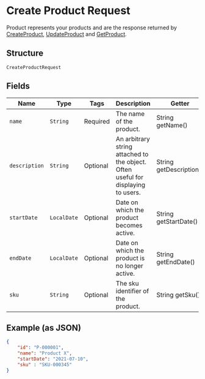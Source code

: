 
# Create Product Request

Product represents your products and are the response returned by [CreateProduct](/doc/product-api.md#create-product), [UpdateProduct](/doc/product-api.md#update-product) and [GetProduct](/doc/product-api.md#get-product).

## Structure

`CreateProductRequest`

## Fields

| Name | Type | Tags | Description | Getter |
|  --- | --- | --- | --- | --- |
| `name` | `String` | Required | The name of the product. | String getName() |
| `description` | `String` | Optional | An arbitrary string attached to the object. Often useful for displaying to users. | String getDescription() |
| `startDate` | `LocalDate` | Optional | Date on which the product becomes active. | String getStartDate() |
| `endDate` | `LocalDate` | Optional | Date on which the product is no longer active. | String getEndDate() |
| `sku` | `String` | Optional | The sku identifier of the product. | String getSku() |

## Example (as JSON)

```json
{
    "id": "P-000001",
    "name": "Product X",
    "startDate": "2021-07-10",
    "sku" : "SKU-000345"
}
```
